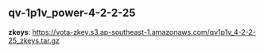 ## qv-1p1v_power-4-2-2-25

**zkeys**: <https://vota-zkey.s3.ap-southeast-1.amazonaws.com/qv1p1v_4-2-2-25_zkeys.tar.gz>
